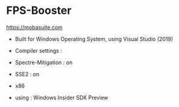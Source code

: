 # FPS-Booster
https://mobasuite.com

- Built for Windows Operating System, using Visual Studio (2019)

- Compiler settings :
- Spectre-Mitigation : on
- SSE2 : on
- x86
- using : Windows Insider SDK Preview
